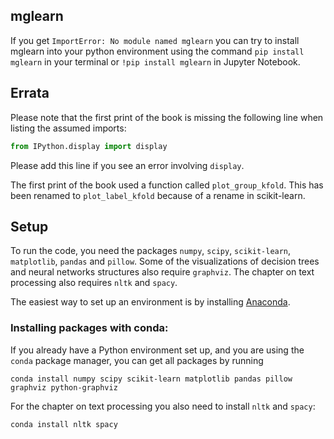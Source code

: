 ## mglearn

If you get `ImportError: No module named mglearn` you can try to install mglearn into your python environment using
the command `pip install mglearn` in your terminal or `!pip install mglearn` in Jupyter Notebook.

## Errata

Please note that the first print of the book is missing the following line when listing the assumed imports:

```python
from IPython.display import display
```

Please add this line if you see an error involving `display`.

The first print of the book used a function called `plot_group_kfold`.
This has been renamed to `plot_label_kfold` because of a rename in
scikit-learn.

## Setup

To run the code, you need the packages `numpy`, `scipy`, `scikit-learn`, `matplotlib`, `pandas` and `pillow`.
Some of the visualizations of decision trees and neural networks structures also require `graphviz`. The chapter
on text processing also requires `nltk` and `spacy`.

The easiest way to set up an environment is by installing [Anaconda](https://www.continuum.io/downloads).

### Installing packages with conda:

If you already have a Python environment set up, and you are using the `conda` package manager, you can get all packages by running

    conda install numpy scipy scikit-learn matplotlib pandas pillow graphviz python-graphviz

For the chapter on text processing you also need to install `nltk` and `spacy`:

    conda install nltk spacy
